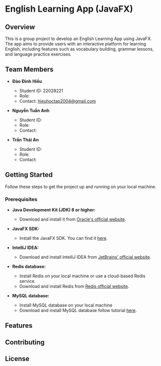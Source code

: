 # English Learning App (JavaFX)

## Overview
This is a group project to develop an English Learning App using JavaFX. The app aims to provide users with an interactive platform for learning English, including features such as vocabulary building, grammar lessons, and language practice exercises.

## Team Members
- **Đào Đình Hiếu**
  - Student ID: 22028221
  - Role: 
  - Contact: hieuhoctap2004@gmail.com

- **Nguyễn Tuấn Anh**
  - Student ID: 
  - Role: 
  - Contact: 

- **Trần Thái An**
  - Student ID: 
  - Role: 
  - Contact: 

## Getting Started
Follow these steps to get the project up and running on your local machine.
### Prerequisites
- **Java Development Kit (JDK) 8 or higher:**
  - Download and install it from [Oracle's official website](https://www.oracle.com/java/technologies/javase-downloads.html).

- **JavaFX SDK:**
  - Install the JavaFX SDK. You can find it [here](https://openjfx.io/).

- **IntelliJ IDEA:**
  - Download and install IntelliJ IDEA from [JetBrains' official website](https://www.jetbrains.com/idea/download/).

- **Redis database:**
  - Install Redis on your local machine or use a cloud-based Redis service.
  - Download and install Redis from [Redis official website](https://redis.io/download/).
    
- **MySQL database:**
  - Install MySQL database on your local machine
  - Download and install MySQL database follow tutorial [here](https://www.javatpoint.com/how-to-install-mysql).
## Features


## Contributing


## License

